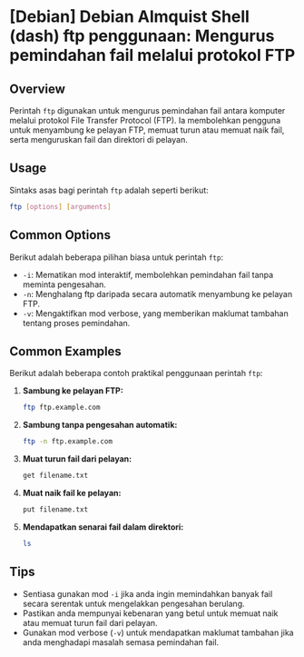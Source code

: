 # [Debian] Debian Almquist Shell (dash) ftp penggunaan: Mengurus pemindahan fail melalui protokol FTP

## Overview
Perintah `ftp` digunakan untuk mengurus pemindahan fail antara komputer melalui protokol File Transfer Protocol (FTP). Ia membolehkan pengguna untuk menyambung ke pelayan FTP, memuat turun atau memuat naik fail, serta menguruskan fail dan direktori di pelayan.

## Usage
Sintaks asas bagi perintah `ftp` adalah seperti berikut:

```bash
ftp [options] [arguments]
```

## Common Options
Berikut adalah beberapa pilihan biasa untuk perintah `ftp`:

- `-i`: Mematikan mod interaktif, membolehkan pemindahan fail tanpa meminta pengesahan.
- `-n`: Menghalang ftp daripada secara automatik menyambung ke pelayan FTP.
- `-v`: Mengaktifkan mod verbose, yang memberikan maklumat tambahan tentang proses pemindahan.

## Common Examples
Berikut adalah beberapa contoh praktikal penggunaan perintah `ftp`:

1. **Sambung ke pelayan FTP:**
   ```bash
   ftp ftp.example.com
   ```

2. **Sambung tanpa pengesahan automatik:**
   ```bash
   ftp -n ftp.example.com
   ```

3. **Muat turun fail dari pelayan:**
   ```bash
   get filename.txt
   ```

4. **Muat naik fail ke pelayan:**
   ```bash
   put filename.txt
   ```

5. **Mendapatkan senarai fail dalam direktori:**
   ```bash
   ls
   ```

## Tips
- Sentiasa gunakan mod `-i` jika anda ingin memindahkan banyak fail secara serentak untuk mengelakkan pengesahan berulang.
- Pastikan anda mempunyai kebenaran yang betul untuk memuat naik atau memuat turun fail dari pelayan.
- Gunakan mod verbose (`-v`) untuk mendapatkan maklumat tambahan jika anda menghadapi masalah semasa pemindahan fail.